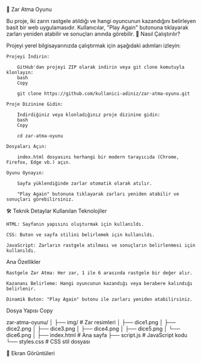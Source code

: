 🎲 Zar Atma Oyunu

Bu proje, iki zarın rastgele atıldığı ve hangi oyuncunun kazandığını belirleyen basit bir web uygulamasıdır. Kullanıcılar, "Play Again" butonuna tıklayarak zarları yeniden atabilir ve sonuçları anında görebilir.
🚀 Nasıl Çalıştırılır?

Projeyi yerel bilgisayarınızda çalıştırmak için aşağıdaki adımları izleyin:

    Projeyi İndirin:

        GitHub'dan projeyi ZIP olarak indirin veya git clone komutuyla klonlayın:
        bash
        Copy

        git clone https://github.com/kullanici-adiniz/zar-atma-oyunu.git

    Proje Dizinine Gidin:

        İndirdiğiniz veya klonladığınız proje dizinine gidin:
        bash
        Copy

        cd zar-atma-oyunu

    Dosyaları Açın:

        index.html dosyasını herhangi bir modern tarayıcıda (Chrome, Firefox, Edge vb.) açın.

    Oyunu Oynayın:

        Sayfa yüklendiğinde zarlar otomatik olarak atılır.

        "Play Again" butonuna tıklayarak zarları yeniden atabilir ve sonuçları görebilirsiniz.

🛠️ Teknik Detaylar
Kullanılan Teknolojiler

    HTML: Sayfanın yapısını oluşturmak için kullanıldı.

    CSS: Buton ve sayfa stilini belirlemek için kullanıldı.

    JavaScript: Zarların rastgele atılması ve sonuçların belirlenmesi için kullanıldı.

Ana Özellikler

    Rastgele Zar Atma: Her zar, 1 ile 6 arasında rastgele bir değer alır.

    Kazananı Belirleme: Hangi oyuncunun kazandığı veya berabere kalındığı belirlenir.

    Dinamik Buton: "Play Again" butonu ile zarları yeniden atabilirsiniz.

Dosya Yapısı
Copy

zar-atma-oyunu/
│
├── img/                   # Zar resimleri
│   ├── dice1.png
│   ├── dice2.png
│   ├── dice3.png
│   ├── dice4.png
│   ├── dice5.png
│   └── dice6.png
│
├── index.html             # Ana sayfa
├── script.js              # JavaScript kodu
└── styles.css             # CSS stil dosyası

📸 Ekran Görüntüleri
